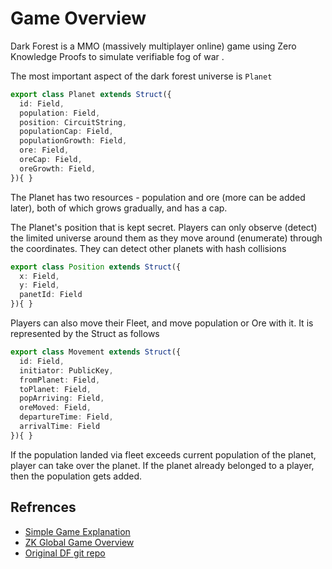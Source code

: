 # Game Overview

Dark Forest is a MMO (massively multiplayer online) game using Zero Knowledge Proofs to simulate verifiable fog of war .

The most important aspect of the dark forest universe is `Planet`

```typescript
export class Planet extends Struct({
  id: Field,
  population: Field,
  position: CircuitString,
  populationCap: Field,
  populationGrowth: Field,
  ore: Field,
  oreCap: Field,
  oreGrowth: Field,
}){ }
```

The Planet has two resources - population and ore (more can be added later), both of which grows gradually, and has a cap. 

The Planet's position that is kept secret. Players can only observe (detect) the limited universe around them as they move around (enumerate) through the coordinates. They can detect other planets with hash collisions 

```typescript
export class Position extends Struct({
  x: Field,
  y: Field,
  panetId: Field
}){ }

```

Players can also move their Fleet, and move population or Ore with it. It is represented by the Struct as follows

```typescript
export class Movement extends Struct({
  id: Field,
  initiator: PublicKey,
  fromPlanet: Field,
  toPlanet: Field,
  popArriving: Field,
  oreMoved: Field,
  departureTime: Field,
  arrivalTime: Field
}){ }
```

If the population landed via fleet exceeds current population of the planet, player can take over the planet. If the planet already belonged to a player, then the population gets added. 


## Refrences 

* [Simple Game Explanation](https://trapdoortech.medium.com/dark-forest-one-interesting-game-with-zk-snark-technology-47528fa7691e)
* [ZK Global Game Overview](https://www.youtube.com/watch?v=nwUCccUS75k)
* [Original DF git repo](https://github.com/darkforest-eth)
